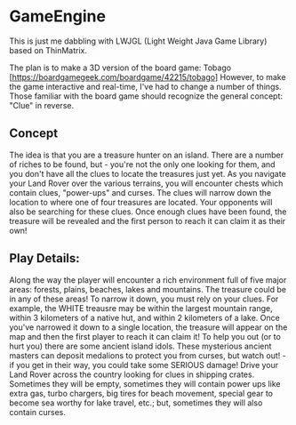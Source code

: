 # GameEngine

This is just me dabbling with LWJGL (Light Weight Java Game Library) based on ThinMatrix.

The plan is to make a 3D version of the board game: Tobago [https://boardgamegeek.com/boardgame/42215/tobago]
However, to make the game interactive and real-time, I've had to change a number of things. Those familiar with the board game should recognize the general concept: "Clue" in reverse.

## Concept
The idea is that you are a treasure hunter on an island. There are a number of riches to be found, but - you're not the only one looking for them, and you don't have all the clues to locate the treasures just yet. As you navigate your Land Rover over the various terrains, you will encounter chests which contain clues, "power-ups" and curses. The clues will narrow down the location to where one of four treasures are located. Your opponents will also be searching for these clues. Once enough clues have been found, the treasure will be revealed and the first person to reach it can claim it as their own!

## Play Details:
Along the way the player will encounter a rich environment full of five major areas: forests, plains, beaches, lakes and mountains. The treasure could be in any of these areas! To narrow it down, you must rely on your clues. For example, the WHITE treausre may be within the largest mountain range, within 3 kilometers of a native hut, and within 2 kilometers of a lake. Once you've narrowed it down to a single location, the treasure will appear on the map and then the first player to reach it can claim it! To help you out (or to hurt you) there are some ancient island idols. These mysterious ancient masters can deposit medalions to protect you from curses, but watch out! - if you get in their way, you could take some SERIOUS damage! Drive your Land Rover across the country looking for clues in shipping crates. Sometimes they will be empty, sometimes they will contain power ups like extra gas, turbo chargers, big tires for beach movement, special gear to become sea worthy for lake travel, etc.; but, sometimes they will also contain curses.


